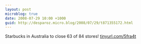 ```yaml
---
layout: post
microblog: true
date: 2008-07-29 10:00 +1000
guid: http://desparoz.micro.blog/2008/07/29/t871355172.html
---
```

Starbucks in Australia to close 63 of 84 stores!  [tinyurl.com/5fra4t](http://tinyurl.com/5fra4t)
